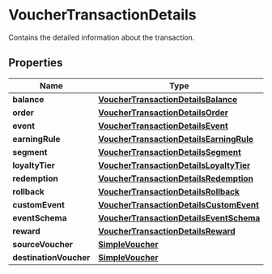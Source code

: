 

# VoucherTransactionDetails

Contains the detailed information about the transaction.

## Properties

| Name | Type | Description | Notes |
|------------ | ------------- | ------------- | -------------|
|**balance** | [**VoucherTransactionDetailsBalance**](VoucherTransactionDetailsBalance.md) |  |  [optional] |
|**order** | [**VoucherTransactionDetailsOrder**](VoucherTransactionDetailsOrder.md) |  |  [optional] |
|**event** | [**VoucherTransactionDetailsEvent**](VoucherTransactionDetailsEvent.md) |  |  [optional] |
|**earningRule** | [**VoucherTransactionDetailsEarningRule**](VoucherTransactionDetailsEarningRule.md) |  |  [optional] |
|**segment** | [**VoucherTransactionDetailsSegment**](VoucherTransactionDetailsSegment.md) |  |  [optional] |
|**loyaltyTier** | [**VoucherTransactionDetailsLoyaltyTier**](VoucherTransactionDetailsLoyaltyTier.md) |  |  [optional] |
|**redemption** | [**VoucherTransactionDetailsRedemption**](VoucherTransactionDetailsRedemption.md) |  |  [optional] |
|**rollback** | [**VoucherTransactionDetailsRollback**](VoucherTransactionDetailsRollback.md) |  |  [optional] |
|**customEvent** | [**VoucherTransactionDetailsCustomEvent**](VoucherTransactionDetailsCustomEvent.md) |  |  [optional] |
|**eventSchema** | [**VoucherTransactionDetailsEventSchema**](VoucherTransactionDetailsEventSchema.md) |  |  [optional] |
|**reward** | [**VoucherTransactionDetailsReward**](VoucherTransactionDetailsReward.md) |  |  [optional] |
|**sourceVoucher** | [**SimpleVoucher**](SimpleVoucher.md) |  |  [optional] |
|**destinationVoucher** | [**SimpleVoucher**](SimpleVoucher.md) |  |  [optional] |



